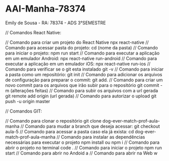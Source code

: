 # AAI-Manha-78374
Emily de Sousa - RA: 78374 - ADS 3°SEMESTRE

// Comandos React Native:

// Comando para criar um projeto do React Native
npx react-native
// Comando para acessar pasta do projeto:
cd (nome da pasta)
// Comando para iniciar o projeto:
npm run start
// Comando para executar a aplicação em um emulador Android:
npx react-native run-android
// Comando para executar a aplicação em um emulador iOS:
npx react-native run-ios
// Comando para verificar se o git esta instalado
git -v
// Comando para iniciar a pasta como um repositório:
git init
// Comando para adicionar os arquivos de configuração para preparar o commit:
git add.
// Comando para criar um novo commit para os arquivos que irão subir para o repositório
git commit -m (alterações feitas)
// Comando para subir os arquivos com a url gerada
git remote add origin (url gerada)
// Comando para autorizar o upload
git push -u origin master


// Comandos GIT:

// Comando para clonar o repositório
git clone dog-ever-match-prof-aula-manha
// Comando para mudar a branch que deseja acessar:
git checkout aula-5
// Comando para acessar a pasta caso ela já exista:
cd dog-ever-match-prof-aula-manha
// Comando para instalar as dependências necessárias para executar o projeto
npm install ou npm i
// Comando para abrir o projeto no terminal
code .
// Comando para iniciar o projeto
npm run start
// Comando para abrir no Andoid
a
// Comando para abrir na Web
w
